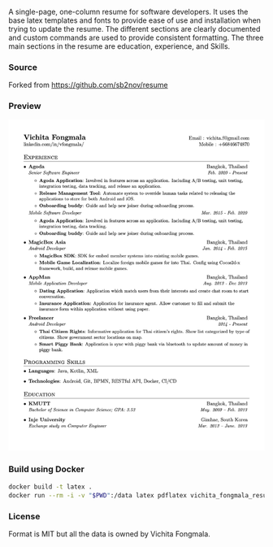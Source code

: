 A single-page, one-column resume for software developers. It uses the base latex templates and fonts to provide ease of use and installation when trying to update the resume. The different sections are clearly documented and custom commands are used to provide consistent formatting. The three main sections in the resume are education, experience, and Skills.

### Source
Forked from https://github.com/sb2nov/resume

### Preview

![Resume Screenshot](/resume_preview.png)

### Build using Docker

```sh
docker build -t latex .
docker run --rm -i -v "$PWD":/data latex pdflatex vichita_fongmala_resume.tex
```

### License

Format is MIT but all the data is owned by Vichita Fongmala.
